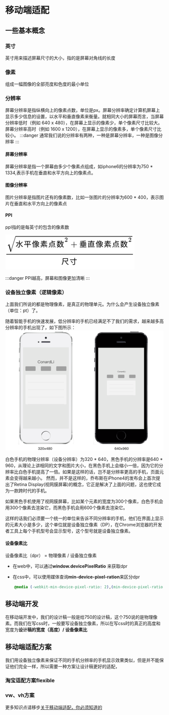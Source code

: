 # 移动端适配

## 一些基本概念

### 英寸
英寸用来描述屏幕尺寸的大小，指的是屏幕对角线的长度

### 像素
组成一幅图像的全部亮度和色度的最小单位

### 分辨率
屏幕分辨率是指纵横向上的像素点数，单位是px。屏幕分辨率确定计算机屏幕上显示多少信息的设置，以水平和垂直像素来衡量。就相同大小的屏幕而言，当屏幕分辨率低时（例如 640 x 480），在屏幕上显示的像素少，单个像素尺寸比较大。屏幕分辨率高时（例如 1600 x 1200），在屏幕上显示的像素多，单个像素尺寸比较小。
:::danger
通常我们说的分辨率有两种，一种是屏幕分辨率，一种是图像分辨率
:::

#### 屏幕分辨率
屏幕分辨率是指一个屏幕由多少个像素点组成，如iphone6的分辨率为750 * 1334,表示手机在垂直和水平方向上的像素点。

#### 图像分辨率
图片分辨率是指图片还有的像素数，比如一张图片的分辨率为600 * 400，表示图片在垂直和水平方向上的像素点

#### PPI
ppI指的是每英寸的包含的像素数

![title](../../docs/.vuepress/public/images/other1.png)

:::danger
PPI越高，屏幕和图像更加清晰
:::

### 设备独立像素（逻辑像素）
上面我们所说的都是物理像素，是真正的物理单元。为什么会产生设备独立像素（单位：pt）了。

随着智能手机的快速发展，低分辨率的手机已经满足不了我们的需求，越来越多高分辨率的手机出现了，如下图所示：
![title](../../docs/.vuepress/public/images/other2.png)

白色手机的物理分辨率（设备分辨率）为320 * 640，黑色手机的分辨率是640 * 960，从理论上讲相同的文字和图片大小，在黑色手机上会缩小一倍，因为它的分辨率比白色手机提高了一倍。如果是这样的话，岂不是分辨率更高的手机，页面元素会变得越来越小。
然而，并不是这样的，乔布斯在iPhone4的发布会上首次提出了Retina Display(视网膜屏幕)的概念，它正是解决了上面的问题，这也使它成为一款跨时代的手机。

如果黑色手机使用了视网膜屏幕，比如某个元素的宽度为300个像素，白色手机会用300个像素去渲染它，而黑色手机会用600个像素去渲染它。

这样的话我们必须要一个统一的单位来告诉不同分辨率的手机，他们在界面上显示的元素大小是多少，这个单位就是设备独立像素（DP），在Chrome浏览器的开发者工具上每个手机型号会显示型号，这个型号就是设备独立像素。

#### 设备像素比
设备像素比（dpr） = 物理像素 / 设备独立像素

* 在web中，可以通过**window.devicePixelRatio** 来获取dpr

* 在css中，可以使用媒体查询**min-device-pixel-ration**来区分dpr
```css
    @media (-webkit-min-device-pixel-ratio: 2),(min-device-pixel-ratio: 2){ }
```

## 移动端开发

在移动端开发中，我们的设计稿一般是给750的设计稿，这个750说的是物理像素。而我们在写css时，一般要写设备独立像素，所以在写css时的真正的高度和宽度为**设计稿的宽度（高度）/ 设备像素比**

## 移动端适配方案
我们用设备独立像素来保证不同的手机分辨率的手机显示效果类似，但是并不能保证他们完全一样，所以需要一种方案让设计稿更好的适配，

### 淘宝适配方案flexible

### vw、vh方案

更多知识点请移步[关于移动端适配，你必须知道的]('https://juejin.im/post/5cddf289f265da038f77696c')


